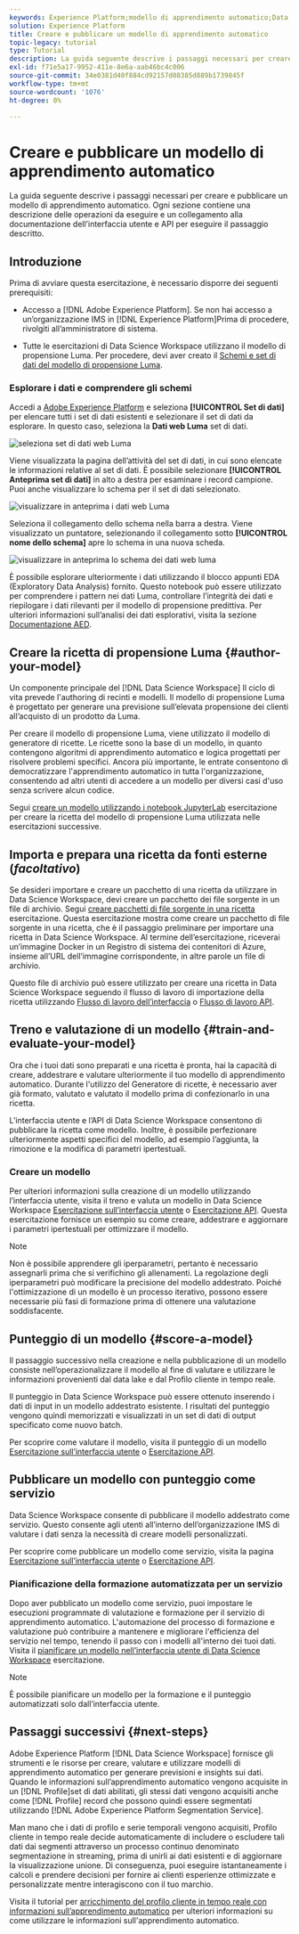 ```yaml
---
keywords: Experience Platform;modello di apprendimento automatico;Data Science Workspace;argomenti comuni;creare e pubblicare un modello
solution: Experience Platform
title: Creare e pubblicare un modello di apprendimento automatico
topic-legacy: tutorial
type: Tutorial
description: La guida seguente descrive i passaggi necessari per creare e pubblicare un modello di apprendimento automatico.
exl-id: f71e5a17-9952-411e-8e6a-aab46bc4c006
source-git-commit: 34e0381d40f884cd92157d08385d889b1739845f
workflow-type: tm+mt
source-wordcount: '1076'
ht-degree: 0%

---
```



# Creare e pubblicare un modello di apprendimento automatico

La guida seguente descrive i passaggi necessari per creare e pubblicare un modello di apprendimento automatico. Ogni sezione contiene una descrizione delle operazioni da eseguire e un collegamento alla documentazione dell’interfaccia utente e API per eseguire il passaggio descritto.

## Introduzione

Prima di avviare questa esercitazione, è necessario disporre dei seguenti prerequisiti:

- Accesso a [!DNL Adobe Experience Platform]. Se non hai accesso a un’organizzazione IMS in [!DNL Experience Platform]Prima di procedere, rivolgiti all’amministratore di sistema.

- Tutte le esercitazioni di Data Science Workspace utilizzano il modello di propensione Luma. Per procedere, devi aver creato il [Schemi e set di dati del modello di propensione Luma](./create-luma-data.md).

### Esplorare i dati e comprendere gli schemi

Accedi a [Adobe Experience Platform](https://platform.adobe.com/) e seleziona **[!UICONTROL Set di dati]** per elencare tutti i set di dati esistenti e selezionare il set di dati da esplorare. In questo caso, seleziona la **Dati web Luma** set di dati.

![seleziona set di dati web Luma](../images/models-recipes/model-walkthrough/luma-dataset.png)

Viene visualizzata la pagina dell’attività del set di dati, in cui sono elencate le informazioni relative al set di dati. È possibile selezionare **[!UICONTROL Anteprima set di dati]** in alto a destra per esaminare i record campione. Puoi anche visualizzare lo schema per il set di dati selezionato.

![visualizzare in anteprima i dati web Luma](../images/models-recipes/model-walkthrough/preview-dataset.png)

Seleziona il collegamento dello schema nella barra a destra. Viene visualizzato un puntatore, selezionando il collegamento sotto **[!UICONTROL nome dello schema]** apre lo schema in una nuova scheda.

![visualizzare in anteprima lo schema dei dati web luma](../images/models-recipes/model-walkthrough/preview-schema.png)

È possibile esplorare ulteriormente i dati utilizzando il blocco appunti EDA (Exploratory Data Analysis) fornito. Questo notebook può essere utilizzato per comprendere i pattern nei dati Luma, controllare l’integrità dei dati e riepilogare i dati rilevanti per il modello di propensione predittiva. Per ulteriori informazioni sull’analisi dei dati esplorativi, visita la sezione [Documentazione AED](../jupyterlab/eda-notebook.md).

## Creare la ricetta di propensione Luma {#author-your-model}

Un componente principale del [!DNL Data Science Workspace] Il ciclo di vita prevede l&#39;authoring di recinti e modelli. Il modello di propensione Luma è progettato per generare una previsione sull’elevata propensione dei clienti all’acquisto di un prodotto da Luma.

Per creare il modello di propensione Luma, viene utilizzato il modello di generatore di ricette. Le ricette sono la base di un modello, in quanto contengono algoritmi di apprendimento automatico e logica progettati per risolvere problemi specifici. Ancora più importante, le entrate consentono di democratizzare l&#39;apprendimento automatico in tutta l&#39;organizzazione, consentendo ad altri utenti di accedere a un modello per diversi casi d&#39;uso senza scrivere alcun codice.

Segui [creare un modello utilizzando i notebook JupyterLab](../jupyterlab/create-a-model.md) esercitazione per creare la ricetta del modello di propensione Luma utilizzata nelle esercitazioni successive.

## Importa e prepara una ricetta da fonti esterne (*facoltativo*)

Se desideri importare e creare un pacchetto di una ricetta da utilizzare in Data Science Workspace, devi creare un pacchetto dei file sorgente in un file di archivio. Segui [creare pacchetti di file sorgente in una ricetta](./package-source-files-recipe.md) esercitazione. Questa esercitazione mostra come creare un pacchetto di file sorgente in una ricetta, che è il passaggio preliminare per importare una ricetta in Data Science Workspace. Al termine dell’esercitazione, riceverai un’immagine Docker in un Registro di sistema dei contenitori di Azure, insieme all’URL dell’immagine corrispondente, in altre parole un file di archivio.

Questo file di archivio può essere utilizzato per creare una ricetta in Data Science Workspace seguendo il flusso di lavoro di importazione della ricetta utilizzando [Flusso di lavoro dell’interfaccia](./import-packaged-recipe-ui.md) o [Flusso di lavoro API](./import-packaged-recipe-api.md).

## Treno e valutazione di un modello {#train-and-evaluate-your-model}

Ora che i tuoi dati sono preparati e una ricetta è pronta, hai la capacità di creare, addestrare e valutare ulteriormente il tuo modello di apprendimento automatico. Durante l&#39;utilizzo del Generatore di ricette, è necessario aver già formato, valutato e valutato il modello prima di confezionarlo in una ricetta.

L’interfaccia utente e l’API di Data Science Workspace consentono di pubblicare la ricetta come modello. Inoltre, è possibile perfezionare ulteriormente aspetti specifici del modello, ad esempio l’aggiunta, la rimozione e la modifica di parametri ipertestuali.

### Creare un modello

Per ulteriori informazioni sulla creazione di un modello utilizzando l’interfaccia utente, visita il treno e valuta un modello in Data Science Workspace [Esercitazione sull’interfaccia utente](./train-evaluate-model-ui.md) o [Esercitazione API](./train-evaluate-model-api.md). Questa esercitazione fornisce un esempio su come creare, addestrare e aggiornare i parametri ipertestuali per ottimizzare il modello.

>[!NOTE]
>
> Non è possibile apprendere gli iperparametri, pertanto è necessario assegnarli prima che si verifichino gli allenamenti. La regolazione degli iperparametri può modificare la precisione del modello addestrato. Poiché l&#39;ottimizzazione di un modello è un processo iterativo, possono essere necessarie più fasi di formazione prima di ottenere una valutazione soddisfacente.

## Punteggio di un modello {#score-a-model}

Il passaggio successivo nella creazione e nella pubblicazione di un modello consiste nell’operazionalizzare il modello al fine di valutare e utilizzare le informazioni provenienti dal data lake e dal Profilo cliente in tempo reale.

Il punteggio in Data Science Workspace può essere ottenuto inserendo i dati di input in un modello addestrato esistente. I risultati del punteggio vengono quindi memorizzati e visualizzati in un set di dati di output specificato come nuovo batch.

Per scoprire come valutare il modello, visita il punteggio di un modello [Esercitazione sull’interfaccia utente](./score-model-ui.md) o [Esercitazione API](./score-model-api.md).

## Pubblicare un modello con punteggio come servizio

Data Science Workspace consente di pubblicare il modello addestrato come servizio. Questo consente agli utenti all’interno dell’organizzazione IMS di valutare i dati senza la necessità di creare modelli personalizzati.

Per scoprire come pubblicare un modello come servizio, visita la pagina [Esercitazione sull’interfaccia utente](./publish-model-service-ui.md) o [Esercitazione API](./publish-model-service-api.md).

### Pianificazione della formazione automatizzata per un servizio

Dopo aver pubblicato un modello come servizio, puoi impostare le esecuzioni programmate di valutazione e formazione per il servizio di apprendimento automatico. L&#39;automazione del processo di formazione e valutazione può contribuire a mantenere e migliorare l&#39;efficienza del servizio nel tempo, tenendo il passo con i modelli all&#39;interno dei tuoi dati. Visita il [pianificare un modello nell’interfaccia utente di Data Science Workspace](./schedule-models-ui.md) esercitazione.

>[!NOTE]
>
> È possibile pianificare un modello per la formazione e il punteggio automatizzati solo dall’interfaccia utente.

## Passaggi successivi {#next-steps}

Adobe Experience Platform [!DNL Data Science Workspace] fornisce gli strumenti e le risorse per creare, valutare e utilizzare modelli di apprendimento automatico per generare previsioni e insights sui dati. Quando le informazioni sull’apprendimento automatico vengono acquisite in un [!DNL Profile]set di dati abilitati, gli stessi dati vengono acquisiti anche come [!DNL Profile] record che possono quindi essere segmentati utilizzando [!DNL Adobe Experience Platform Segmentation Service].

Man mano che i dati di profilo e serie temporali vengono acquisiti, Profilo cliente in tempo reale decide automaticamente di includere o escludere tali dati dai segmenti attraverso un processo continuo denominato segmentazione in streaming, prima di unirli ai dati esistenti e di aggiornare la visualizzazione unione. Di conseguenza, puoi eseguire istantaneamente i calcoli e prendere decisioni per fornire ai clienti esperienze ottimizzate e personalizzate mentre interagiscono con il tuo marchio.

Visita il tutorial per [arricchimento del profilo cliente in tempo reale con informazioni sull’apprendimento automatico](./enrich-profile.md) per ulteriori informazioni su come utilizzare le informazioni sull&#39;apprendimento automatico.
